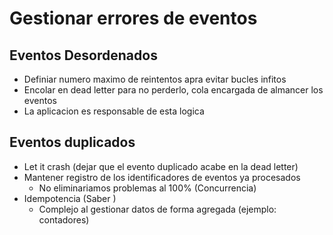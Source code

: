 # Gestionar errores de eventos
## Eventos Desordenados
- Definiar numero maximo de reintentos apra evitar bucles infitos
- Encolar en dead letter para no perderlo, cola encargada de almancer los eventos
- La aplicacion es responsable de esta logica
## Eventos duplicados
- Let it crash (dejar que el evento duplicado acabe en la dead letter)
- Mantener registro de los identificadores de eventos ya procesados
    - No eliminariamos problemas al 100% (Concurrencia)
- Idempotencia (Saber )
    - Complejo al gestionar datos de forma agregada (ejemplo: contadores)